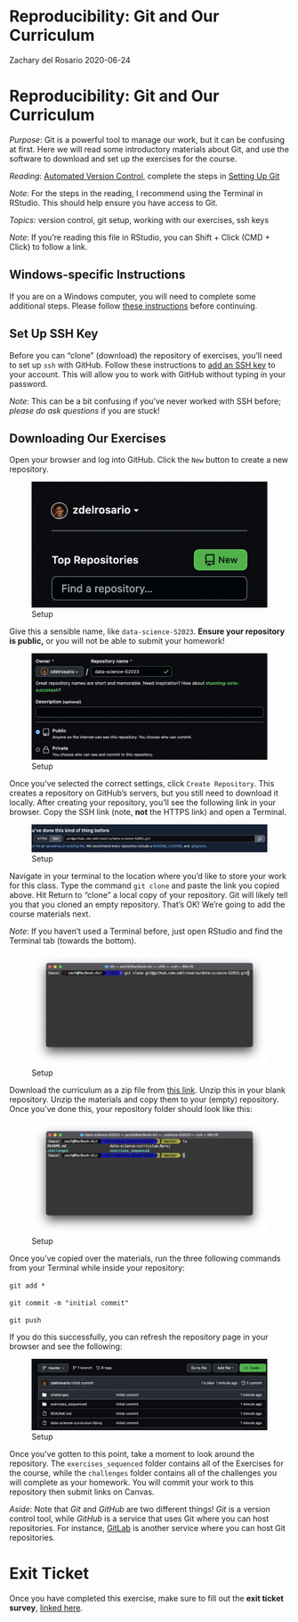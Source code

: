 Reproducibility: Git and Our Curriculum
================
Zachary del Rosario
2020-06-24

# Reproducibility: Git and Our Curriculum

*Purpose*: Git is a powerful tool to manage our work, but it can be
confusing at first. Here we will read some introductory materials about
Git, and use the software to download and set up the exercises for the
course.

*Reading*: [Automated Version
Control](https://swcarpentry.github.io/git-novice/01-basics/index.html),
complete the steps in [Setting Up
Git](https://swcarpentry.github.io/git-novice/02-setup/index.html)

*Note*: For the steps in the reading, I recommend using the Terminal in
RStudio. This should help ensure you have access to Git.

*Topics*: version control, git setup, working with our exercises, ssh
keys

*Note*: If you’re reading this file in RStudio, you can Shift + Click
(CMD + Click) to follow a link.

## Windows-specific Instructions

<!-- -------------------------------------------------- -->

If you are on a Windows computer, you will need to complete some
additional steps. Please follow [these
instructions](https://github.com/zdelrosario/data-science-curriculum/blob/master/exercises/e-windows-gitbash.md)
before continuing.

## Set Up SSH Key

<!-- -------------------------------------------------- -->

Before you can “clone” (download) the repository of exercises, you’ll
need to set up `ssh` with GitHub. Follow these instructions to [add an
SSH
key](https://help.github.com/en/github/authenticating-to-github/adding-a-new-ssh-key-to-your-github-account)
to your account. This will allow you to work with GitHub without typing
in your password.

*Note*: This can be a bit confusing if you’ve never worked with SSH
before; *please do ask questions* if you are stuck!

## Downloading Our Exercises

<!-- -------------------------------------------------- -->

Open your browser and log into GitHub. Click the `New` button to create
a new repository.

<figure>
<img src="./images/setup00-new.png" alt="Setup" />
<figcaption aria-hidden="true">Setup</figcaption>
</figure>

Give this a sensible name, like `data-science-S2023`. **Ensure your
repository is public,** or you will not be able to submit your homework!

<figure>
<img src="./images/setup01-name-public.png" alt="Setup" />
<figcaption aria-hidden="true">Setup</figcaption>
</figure>

Once you’ve selected the correct settings, click `Create Repository`.
This creates a repository on GitHub’s servers, but you still need to
download it locally. After creating your repository, you’ll see the
following link in your browser. Copy the SSH link (note, **not** the
HTTPS link) and open a Terminal.

<figure>
<img src="./images/setup02-clone-link.png" alt="Setup" />
<figcaption aria-hidden="true">Setup</figcaption>
</figure>

Navigate in your terminal to the location where you’d like to store your
work for this class. Type the command `git clone` and paste the link you
copied above. Hit Return to “clone” a local copy of your repository. Git
will likely tell you that you cloned an empty repository. That’s OK!
We’re going to add the course materials next.

*Note*: If you haven’t used a Terminal before, just open RStudio and
find the Terminal tab (towards the bottom).

<figure>
<img src="./images/setup03-clone-terminal.png" alt="Setup" />
<figcaption aria-hidden="true">Setup</figcaption>
</figure>

Download the curriculum as a zip file from [this
link](https://github.com/zdelrosario/data-science-curriculum/archive/refs/heads/build.zip).
Unzip this in your blank repository. Unzip the materials and copy them
to your (empty) repository. Once you’ve done this, your repository
folder should look like this:

<figure>
<img src="./images/setup04-contents.png" alt="Setup" />
<figcaption aria-hidden="true">Setup</figcaption>
</figure>

Once you’ve copied over the materials, run the three following commands
from your Terminal while inside your repository:

`git add *`

`git commit -m "initial commit"`

`git push`

If you do this successfully, you can refresh the repository page in your
browser and see the following:

<figure>
<img src="./images/setup05-success.png" alt="Setup" />
<figcaption aria-hidden="true">Setup</figcaption>
</figure>

Once you’ve gotten to this point, take a moment to look around the
repository. The `exercises_sequenced` folder contains all of the
Exercises for the course, while the `challenges` folder contains all of
the challenges you will complete as your homework. You will commit your
work to this repository then submit links on Canvas.

*Aside*: Note that *Git* and *GitHub* are two different things! *Git* is
a version control tool, while *GitHub* is a service that uses Git where
you can host repositories. For instance,
[GitLab](https://about.gitlab.com/) is another service where you can
host Git repositories.

<!-- include-exit-ticket -->

# Exit Ticket

<!-- -------------------------------------------------- -->

Once you have completed this exercise, make sure to fill out the **exit
ticket survey**, [linked
here](https://docs.google.com/forms/d/e/1FAIpQLSeuq2LFIwWcm05e8-JU84A3irdEL7JkXhMq5Xtoalib36LFHw/viewform?usp=pp_url&entry.693978880=e-rep01-intro-git-assignment.Rmd).

